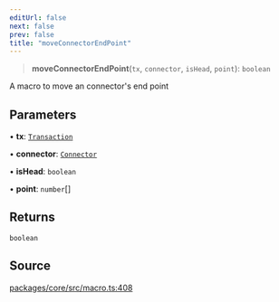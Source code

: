 ```yaml
---
editUrl: false
next: false
prev: false
title: "moveConnectorEndPoint"
---
```


> **moveConnectorEndPoint**(`tx`, `connector`, `isHead`, `point`): `boolean`

A macro to move an connector's end point

## Parameters

• **tx**: [`Transaction`](/api-core/classes/transaction/)

• **connector**: [`Connector`](/api-core/classes/connector/)

• **isHead**: `boolean`

• **point**: `number`[]

## Returns

`boolean`

## Source

[packages/core/src/macro.ts:408](https://github.com/dgmjs/dgmjs/blob/main/packages/core/src/macro.ts#L408)
